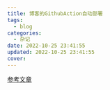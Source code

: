 ```yaml
---
title: 博客的GithubAction自动部署
tags:
  - blog
categories:
  - 杂记
date: 2022-10-25 23:41:55
updated: 2022-10-25 23:41:55
cover:
---
```

[参考文章](https://akilar.top/posts/f752c86d/)
